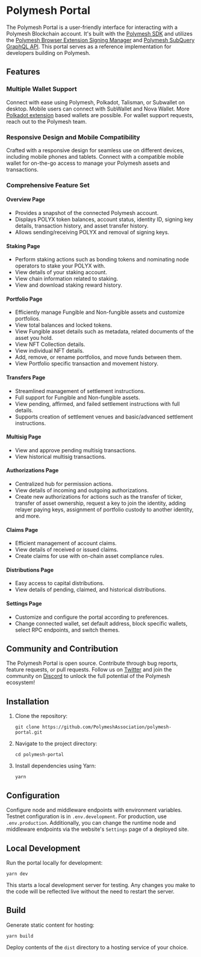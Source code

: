 # Polymesh Portal

The Polymesh Portal is a user-friendly interface for interacting with a Polymesh Blockchain account. It's built with the [Polymesh SDK](https://github.com/PolymeshAssociation/polymesh-sdk) and utilizes the [Polymesh Browser Extension Signing Manager](https://github.com/PolymeshAssociation/signing-managers/tree/main/packages/browser-extension-signing-manager) and [Polymesh SubQuery GraphQL API](https://github.com/PolymeshAssociation/polymesh-subquery). This portal serves as a reference implementation for developers building on Polymesh.

## Features

### Multiple Wallet Support

Connect with ease using Polymesh, Polkadot, Talisman, or Subwallet on desktop. Mobile users can connect with SubWallet and Nova Wallet. More [Polkadot extension](https://github.com/polkadot-js/extension) based wallets are possible. For wallet support requests, reach out to the Polymesh team.

### Responsive Design and Mobile Compatibility

Crafted with a responsive design for seamless use on different devices, including mobile phones and tablets. Connect with a compatible mobile wallet for on-the-go access to manage your Polymesh assets and transactions.

### Comprehensive Feature Set

#### Overview Page

- Provides a snapshot of the connected Polymesh account.
- Displays POLYX token balances, account status, identity ID, signing key details, transaction history, and asset transfer history.
- Allows sending/receiving POLYX and removal of signing keys.

#### Staking Page

- Perform staking actions such as bonding tokens and nominating node operators to stake your POLYX with.
- View details of your staking account.
- View chain information related to staking.
- View and download staking reward history.

#### Portfolio Page

- Efficiently manage Fungible and Non-fungible assets and customize portfolios.
- View total balances and locked tokens.
- View Fungible asset details such as metadata, related documents of the asset you hold.
- View NFT Collection details.
- View individual NFT details.
- Add, remove, or rename portfolios, and move funds between them.
- View Portfolio specific transaction and movement history.

#### Transfers Page

- Streamlined management of settlement instructions.
- Full support for Fungible and Non-fungible assets.
- View pending, affirmed, and failed settlement instructions with full details.
- Supports creation of settlement venues and basic/advanced settlement instructions.

#### Multisig Page

- View and approve pending multisig transactions.
- View historical multisig transactions.

#### Authorizations Page

- Centralized hub for permission actions.
- View details of incoming and outgoing authorizations.
- Create new authorizations for actions such as the transfer of ticker, transfer of asset ownership, request a key to join the identity, adding relayer paying keys, assignment of portfolio custody to another identity, and more.

#### Claims Page

- Efficient management of account claims.
- View details of received or issued claims.
- Create claims for use with on-chain asset compliance rules.

#### Distributions Page

- Easy access to capital distributions.
- View details of pending, claimed, and historical distributions.

#### Settings Page

- Customize and configure the portal according to preferences.
- Change connected wallet, set default address, block specific wallets, select RPC endpoints, and switch themes.

## Community and Contribution

The Polymesh Portal is open source. Contribute through bug reports, feature requests, or pull requests. Follow us on [Twitter](https://twitter.com/PolymeshNetwork) and join the community on [Discord](https://discord.gg/9TdzKbKgSU) to unlock the full potential of the Polymesh ecosystem!

## Installation

1. Clone the repository:

   ```shell
   git clone https://github.com/PolymeshAssociation/polymesh-portal.git
   ```

2. Navigate to the project directory:

   ```shell
   cd polymesh-portal
   ```

3. Install dependencies using Yarn:

   ```shell
   yarn
   ```

## Configuration

Configure node and middleware endpoints with environment variables. Testnet configuration is in `.env.development`. For production, use `.env.production`. Additionally, you can change the runtime node and middleware endpoints via the website's `Settings` page of a deployed site.

## Local Development

Run the portal locally for development:

```shell
yarn dev
```

This starts a local development server for testing. Any changes you make to the code will be reflected live without the need to restart the server.

## Build

Generate static content for hosting:

```shell
yarn build
```

Deploy contents of the `dist` directory to a hosting service of your choice.
